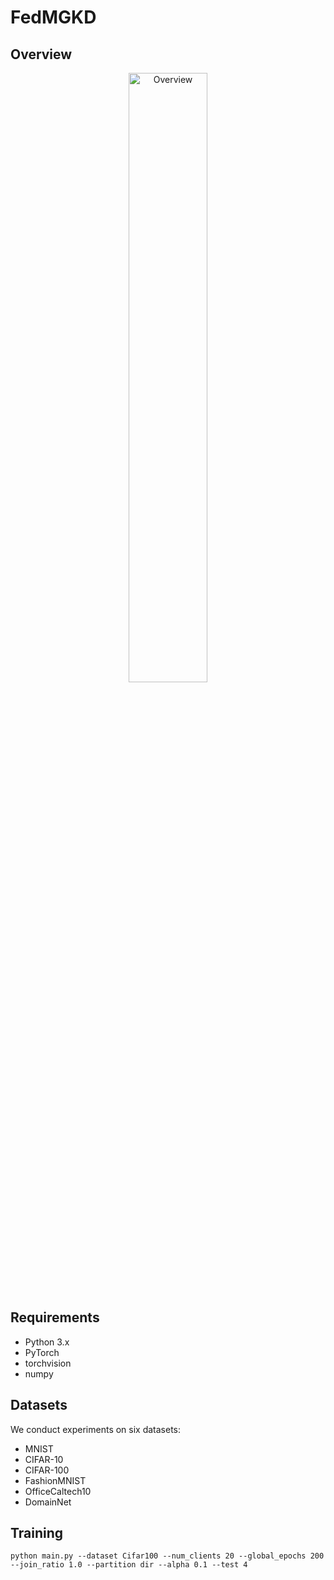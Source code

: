 # FedMGKD


## Overview
<p align="center">
  <img src="assets/overview.png" width="50%" alt="Overview">
</p>

## Requirements
- Python 3.x
- PyTorch
- torchvision
- numpy

## Datasets
We conduct experiments on six datasets:
- MNIST
- CIFAR-10
- CIFAR-100
- FashionMNIST 
- OfficeCaltech10
- DomainNet

## Training
```
python main.py --dataset Cifar100 --num_clients 20 --global_epochs 200 --join_ratio 1.0 --partition dir --alpha 0.1 --test 4

```


